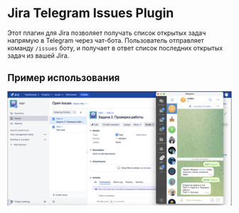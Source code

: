 # Jira Telegram Issues Plugin

Этот плагин для Jira позволяет получать список открытых задач напрямую в Telegram через чат-бота. Пользователь отправляет команду ‎`/issues` боту, и получает в ответ список последних открытых задач из вашей Jira.

## Пример использования

![Скриншот Telegram-бота](preview.png)

